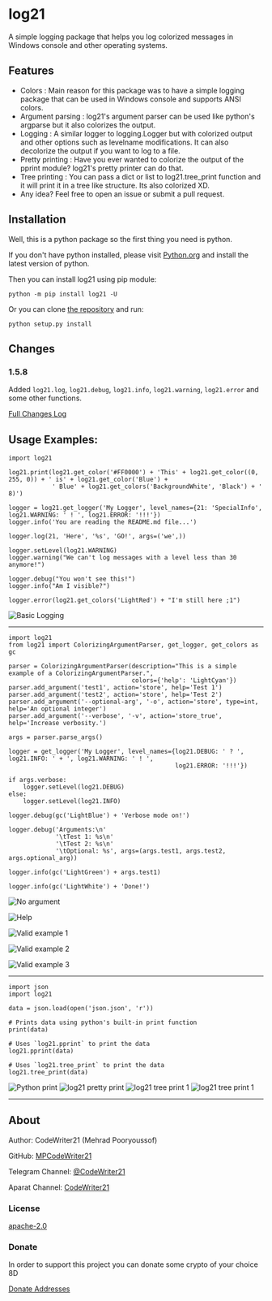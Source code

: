 log21
=====

A simple logging package that helps you log colorized messages in Windows console and other operating systems.

Features
--------

+ Colors : Main reason for this package was to have a simple logging package that can be used in Windows console and
  supports ANSI colors.
+ Argument parsing : log21's argument parser can be used like python's argparse but it also colorizes the output.
+ Logging : A similar logger to logging.Logger but with colorized output and other options such as levelname
  modifications. It can also decolorize the output if you want to log to a file.
+ Pretty printing : Have you ever wanted to colorize the output of the pprint module? log21's pretty printer can do
  that.
+ Tree printing : You can pass a dict or list to log21.tree_print function and it will print it in a tree like
  structure. Its also colorized XD.
+ Any idea? Feel free to open an issue or submit a pull request.

Installation
------------

Well, this is a python package so the first thing you need is python.

If you don't have python installed, please visit [Python.org](https://python.org) and install the latest version of
python.

Then you can install log21 using pip module:

```shell
python -m pip install log21 -U
```

Or you can clone [the repository](https://github.com/MPCodeWriter21/log21) and run:

```shell
python setup.py install
```

Changes
-------

### 1.5.8

Added `log21.log`, `log21.debug`, `log21.info`, `log21.warning`, `log21.error` and some other functions.

[Full Changes Log](https://github.com/MPCodeWriter21/log21/blob/master/CHANGES-LOG.md)


Usage Examples:
---------

```python3
import log21

log21.print(log21.get_color('#FF0000') + 'This' + log21.get_color((0, 255, 0)) + ' is' + log21.get_color('Blue') +
            ' Blue' + log21.get_colors('BackgroundWhite', 'Black') + ' 8)')

logger = log21.get_logger('My Logger', level_names={21: 'SpecialInfo', log21.WARNING: ' ! ', log21.ERROR: '!!!'})
logger.info('You are reading the README.md file...')

logger.log(21, 'Here', '%s', 'GO!', args=('we',))

logger.setLevel(log21.WARNING)
logger.warning("We can't log messages with a level less than 30 anymore!")

logger.debug("You won't see this!")
logger.info("Am I visible?")

logger.error(log21.get_colors('LightRed') + "I'm still here ;1")
```

![Basic Logging](https://github.com/MPCodeWriter21/log21/raw/master/screen-shots/example-1.png)

----------------

```python3
import log21
from log21 import ColorizingArgumentParser, get_logger, get_colors as gc

parser = ColorizingArgumentParser(description="This is a simple example of a ColorizingArgumentParser.",
                                  colors={'help': 'LightCyan'})
parser.add_argument('test1', action='store', help='Test 1')
parser.add_argument('test2', action='store', help='Test 2')
parser.add_argument('--optional-arg', '-o', action='store', type=int, help='An optional integer')
parser.add_argument('--verbose', '-v', action='store_true', help='Increase verbosity.')

args = parser.parse_args()

logger = get_logger('My Logger', level_names={log21.DEBUG: ' ? ', log21.INFO: ' + ', log21.WARNING: ' ! ',
                                              log21.ERROR: '!!!'})

if args.verbose:
    logger.setLevel(log21.DEBUG)
else:
    logger.setLevel(log21.INFO)

logger.debug(gc('LightBlue') + 'Verbose mode on!')

logger.debug('Arguments:\n'
             '\tTest 1: %s\n'
             '\tTest 2: %s\n'
             '\tOptional: %s', args=(args.test1, args.test2, args.optional_arg))

logger.info(gc('LightGreen') + args.test1)

logger.info(gc('LightWhite') + 'Done!')

```

![No argument](https://github.com/MPCodeWriter21/log21/raw/master/screen-shots/example-2.1.png)

![Help](https://github.com/MPCodeWriter21/log21/raw/master/screen-shots/example-2.2.png)

![Valid example 1](https://github.com/MPCodeWriter21/log21/raw/master/screen-shots/example-2.3.png)

![Valid example 2](https://github.com/MPCodeWriter21/log21/raw/master/screen-shots/example-2.4.png)

![Valid example 3](https://github.com/MPCodeWriter21/log21/raw/master/screen-shots/example-2.5.png)

------------------

```python3
import json
import log21

data = json.load(open('json.json', 'r'))

# Prints data using python's built-in print function
print(data)

# Uses `log21.pprint` to print the data
log21.pprint(data)

# Uses `log21.tree_print` to print the data
log21.tree_print(data)
```

![Python print](https://github.com/MPCodeWriter21/log21/raw/master/screen-shots/example-3.1.png)
![log21 pretty print](https://github.com/MPCodeWriter21/log21/raw/master/screen-shots/example-3.2.png)
![log21 tree print 1](https://github.com/MPCodeWriter21/log21/raw/master/screen-shots/example-3.3.1.png)
![log21 tree print 1](https://github.com/MPCodeWriter21/log21/raw/master/screen-shots/example-3.3.2.png)

------------------

About
-----
Author: CodeWriter21 (Mehrad Pooryoussof)

GitHub: [MPCodeWriter21](https://github.com/MPCodeWriter21)

Telegram Channel: [@CodeWriter21](https://t.me/CodeWriter21)

Aparat Channel: [CodeWriter21](https://www.aparat.com/CodeWriter21)

### License

[apache-2.0](http://www.apache.org/licenses/LICENSE-2.0)

### Donate

In order to support this project you can donate some crypto of your choice 8D

[Donate Addresses](https://github.com/MPCodeWriter21/log21/blob/master/DONATE.md)

